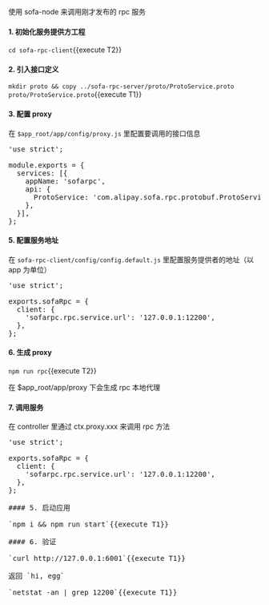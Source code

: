 使用 sofa-node 来调用刚才发布的 rpc 服务

#### 1. 初始化服务提供方工程

`cd sofa-rpc-client`{{execute T2}}

#### 2. 引入接口定义

`mkdir proto && copy ../sofa-rpc-server/proto/ProtoService.proto proto/ProtoService.proto`{{execute T1}}

#### 3. 配置 proxy

在 `$app_root/app/config/proxy.js` 里配置要调用的接口信息

<pre class="file" data-filename="sofa-rpc-client/config/proxy.js" data-target="replace">
'use strict';

module.exports = {
  services: [{
    appName: 'sofarpc',
    api: {
      ProtoService: 'com.alipay.sofa.rpc.protobuf.ProtoService',
    },
  }],
};
</pre>

#### 5. 配置服务地址

在 `sofa-rpc-client/config/config.default.js` 里配置服务提供者的地址（以 app 为单位）

<pre class="file" data-filename="sofa-rpc-client/config/config.default.js"  data-target="replace">
'use strict';

exports.sofaRpc = {
  client: {
    'sofarpc.rpc.service.url': '127.0.0.1:12200',
  },
};
</pre>

#### 6. 生成 proxy

`npm run rpc`{{execute T2}}

在 $app_root/app/proxy 下会生成 rpc 本地代理

#### 7. 调用服务

在 controller 里通过 ctx.proxy.xxx 来调用 rpc 方法

<pre class="file" data-filename="sofa-rpc-client/app/controller/home.js"  data-target="replace">
'use strict';

exports.sofaRpc = {
  client: {
    'sofarpc.rpc.service.url': '127.0.0.1:12200',
  },
};

#### 5. 启动应用

`npm i && npm run start`{{execute T1}}

#### 6. 验证

`curl http://127.0.0.1:6001`{{execute T1}}

返回 `hi, egg`

`netstat -an | grep 12200`{{execute T1}}
